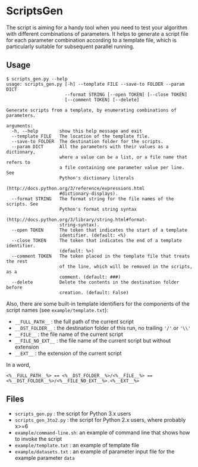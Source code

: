 ScriptsGen
====================

The script is aiming for a handy tool when you need to test your algorithm with different combinations of parameters. It helps to generate a script file for each parameter combination according to a template file, which is particularly suitable for subsequent parallel running.

Usage
--------------------
    $ scripts_gen.py --help
    usage: scripts_gen.py [-h] --template FILE --save-to FOLDER --param DICT
                          --format STRING [--open TOKEN] [--close TOKEN]
                          [--comment TOKEN] [--delete]
    
    Generate scripts from a template, by enumerating combinations of parameters.
    
    arguments:
      -h, --help        show this help message and exit
      --template FILE   The location of the template file.
      --save-to FOLDER  The destination folder for the scripts.
      --param DICT      All the parameters with their values as a dictionary,
                        where a value can be a list, or a file name that refers to
                        a file containing one parameter value per line. See
                        Python's dictionary literals
                        (http://docs.python.org/3/reference/expressions.html
                        #dictionary-displays).
      --format STRING   The format string for the file names of the scripts. See
                        Python's format string syntax
                        (http://docs.python.org/3/library/string.html#format-
                        string-syntax).
      --open TOKEN      The token that indicates the start of a template
                        identifier. (default: <%)
      --close TOKEN     The token that indicates the end of a template identifier.
                        (default: %>)
      --comment TOKEN   The token placed in the template file that treats the rest
                        of the line, which will be removed in the scripts, as a
                        comment. (default: ###)
      --delete          Delete the contents in the destination folder before
                        creation. (default: False)


Also, there are some built-in template identifiers for the components of the script names (see `example/template.txt`):

- `__FULL_PATH__`   : the full path of the current script
- `__DST_FOLDER__`  : the destination folder of this run, no trailing `'/'` or `'\\'`
- `__FILE__`        : the file name of the current script
- `__FILE_NO_EXT__` : the file name of the current script but without extension
- `__EXT__`         : the extension of the current script

In a word, 

    <%__FULL_PATH__%> == <%__DST_FOLDER__%>/<%__FILE__%> == <%__DST_FOLDER__%>/<%__FILE_NO_EXT__%>.<%__EXT__%>

Files
--------------------
- `scripts_gen.py`         : the script for Python 3.x users
- `scripts_gen_3to2.py`    : the script for Python 2.x users, where probably x>=6
- `example/command-line.sh`: an example of command line that shows how to invoke the script
- `example/template.txt`   : an example of template file
- `example/datasets.txt`   : an example of parameter input file for the example parameter `data`
